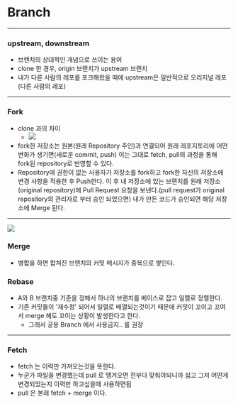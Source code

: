# Branch
---
### upstream, downstream
* 브랜치의 상대적인 개념으로 쓰이는 용어
* clone 한 경우, origin 브랜치가 upstream 브랜치
* 내가 다른 사람의 레포를 포크해왔을 때에 upstream은 일반적으로 오리지널 레포(다른 사람의 레포)
---
### Fork
* clone 과의 차이
  * ![](https://img1.daumcdn.net/thumb/R1280x0/?scode=mtistory2&fname=https%3A%2F%2Fblog.kakaocdn.net%2Fdn%2FcNIKgW%2FbtqzVC5QIms%2F7NgNXHZvZoWbaP3Wy6QWd1%2Fimg.png)
* fork한 저장소는 원본(원래 Repository 주인)과 연결되어 원래 레포지토리에 어떤 변화가 생기면(새로운 commit, push) 이는 그대로 fetch, pull의 과정을 통해 fork된 repository로 반영할 수 있다.
* Repository에 권한이 없는 사용자가 저장소를 fork하고 fork한 자신의 저장소에 변경 사항을 적용한 후 Push한다. 이 후 내 저장소에 있는 브랜치를 원래 저장소(original repository)에 Pull Request 요청을 보낸다.(pull request가 original repository의 관리자로 부터 승인 되었으면) 내가 만든 코드가 승인되면 해당 저장소에 Merge 된다.

---
![](https://media.vlpt.us/images/kgh239/post/b889ec37-1ce2-4065-94a5-6aa9591f07a2/image.png)
### Merge
* 병합을 하면 합쳐진 브랜치의 커밋 메시지가 중복으로 쌓인다.
### Rebase
* A와 B 브랜치중 기준을 정해서 하나의 브랜치를 베이스로 잡고 일렬로 정렬한다.
* 기존 커밋들이 '재수정' 되어서 일렬로 배열되는것이기 때문에 커밋이 꼬이고 꼬여서 merge 해도 꼬이는 상황이 발생한다고 한다.
  * 그래서 공용 Branch 에서 사용금지.. 를 권장

---
### Fetch
* fetch 는 이력만 가져오는것을 뜻한다.
* 누군가 파일을 변경했는데 pull 로 땡겨오면 전부다 맞춰야되니까 싫고 그저 어떤게 변경되었는지 이력만 하고싶을때 사용하면됨
* pull 은 본래 fetch + merge 이다.
